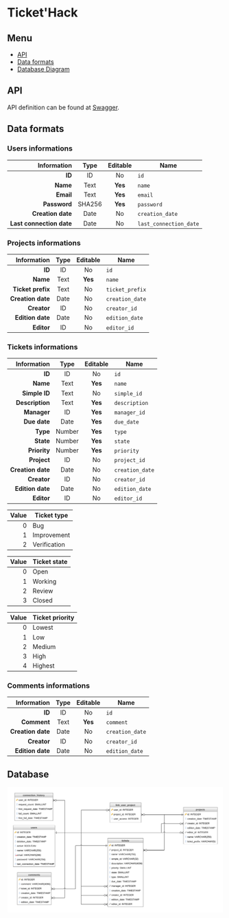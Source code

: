 # Ticket'Hack

## Menu

* [API](#api)
* [Data formats](#data-formats)
* [Database Diagram](#database)

## API

API definition can be found at [Swagger](https://app.swaggerhub.com/apis/top8/TicketHack/ "Click to see full API").

## Data formats

### Users informations

| Information | Type | Editable | Name |
| -: | :-: | :-: | - |
| **ID** | ID | No | `id` |
| **Name** | Text | **Yes** | `name` |
| **Email** | Text | **Yes** | `email` |
| **Password** | SHA256 | **Yes** | `password` |
| **Creation date** | Date | No | `creation_date` |
| **Last connection date** | Date | No | `last_connection_date` |

### Projects informations

| Information | Type | Editable | Name |
| -: | :-: | :-: | - |
| **ID** | ID | No | `id` |
| **Name** | Text | **Yes** | `name` |
| **Ticket prefix** | Text | No | `ticket_prefix` |
| **Creation date** | Date | No | `creation_date` |
| **Creator** | ID | No | `creator_id` |
| **Edition date** | Date | No | `edition_date` |
| **Editor** | ID | No | `editor_id` |

### Tickets informations

| Information | Type | Editable | Name |
| -: | :-: | :-: | - |
| **ID** | ID | No | `id` |
| **Name** | Text | **Yes** | `name` |
| **Simple ID** | Text | No | `simple_id` |
| **Description** | Text | **Yes** | `description` |
| **Manager** | ID | **Yes** | `manager_id` |
| **Due date** | Date | **Yes** | `due_date` |
| **Type** | Number | **Yes** | `type` |
| **State** | Number | **Yes** | `state` |
| **Priority** | Number | **Yes** | `priority` |
| **Project** | ID | No | `project_id` |
| **Creation date** | Date | No | `creation_date` |
| **Creator** | ID | No | `creator_id` |
| **Edition date** | Date | No | `edition_date` |
| **Editor** | ID | No | `editor_id` |

| Value | Ticket type |
| -: | -|
| 0 | Bug |
| 1 | Improvement |
| 2 | Verification |

| Value | Ticket state |
| -: | -|
| 0 | Open |
| 1 | Working |
| 2 | Review |
| 3 | Closed |

| Value | Ticket priority |
| -: | -|
| 0 | Lowest |
| 1 | Low |
| 2 | Medium |
| 3 | High |
| 4 | Highest |

### Comments informations

| Information | Type | Editable | Name |
| -: | :-: | :-: | - |
| **ID** | ID | No | `id` |
| **Comment** | Text | **Yes** | `comment` |
| **Creation date** | Date | No | `creation_date` |
| **Creator** | ID | No | `creator_id` |
| **Edition date** | Date | No | `edition_date` |

## Database

![alt text](./doc/db-diagram.png "Database diagram")